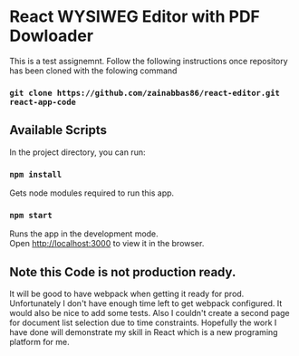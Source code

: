 # React WYSIWEG Editor with PDF Dowloader

This is a test assignemnt. Follow the following instructions once repository has been cloned with the folowing command

### `git clone https://github.com/zainabbas86/react-editor.git react-app-code`

## Available Scripts

In the project directory, you can run:

### `npm install`

Gets node modules required to run this app.

### `npm start`

Runs the app in the development mode.\
Open [http://localhost:3000](http://localhost:3000) to view it in the browser.

## Note this Code is not production ready.
It will be good to have webpack when getting it ready for prod. Unfortunately I don't have enough time left to get webpack configured.
It would also be nice to add some tests.
Also I couldn't create a second page for document list selection due to time constraints. Hopefully the work I have done will demonstrate my skill in React which is a new programing platform for me.
